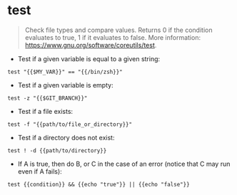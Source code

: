 # test

> Check file types and compare values.
> Returns 0 if the condition evaluates to true, 1 if it evaluates to false.
> More information: <https://www.gnu.org/software/coreutils/test>.

- Test if a given variable is equal to a given string:

`test "{{$MY_VAR}}" == "{{/bin/zsh}}"`

- Test if a given variable is empty:

`test -z "{{$GIT_BRANCH}}"`

- Test if a file exists:

`test -f "{{path/to/file_or_directory}}"`

- Test if a directory does not exist:

`test ! -d {{path/to/directory}}`

- If A is true, then do B, or C in the case of an error (notice that C may run even if A fails):

`test {{condition}} && {{echo "true"}} || {{echo "false"}}`
